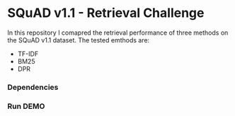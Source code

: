 # SQuAD v1.1 - Retrieval Challenge

In this repository I comapred the retrieval performance of three methods on the SQuAD v1.1 dataset. The tested emthods are:
- TF-IDF
- BM25
- DPR

### Dependencies

### Run DEMO
